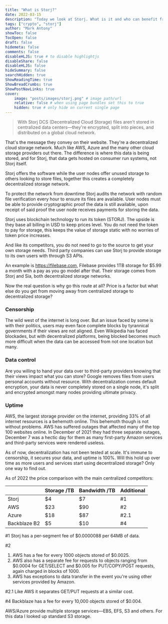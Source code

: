 ```yaml
---
title: "What is Storj?"
date: 2022-03-15
description: "Today we look at Storj. What is it and who can benefit from it."
tags: ["crypto", "storj"]
author: "Mark Antony"
showToc: false
TocOpen: false
draft: false
hidemeta: false
comments: false
disableHLJS: true # to disable highlightjs
disableShare: false
disableHLJS: false
hideSummary: false
searchHidden: true
ShowReadingTime: true
ShowBreadCrumbs: true
ShowPostNavLinks: true
cover:
    image: "posts/images/storj.png" # image path/url
    relative: false # when using page bundles set this to true
    hidden: true # only hide on current single page
---
```


>With Storj DCS (Decentralized Cloud Storage) files aren’t stored in centralized data centers—they're encrypted, split into pieces, and distributed on a global cloud network.

That's the message they convey on their website. They're a decentralized cloud storage network. Much like AWS, Azure and the many other cloud storage providers out there. The difference is where this data is being stored, and for Storj, that data gets hosted on consumer run systems, not Storj itself.

Storj offers the software while the user nodes offer unused storage to others looking to store files, together this creates a completely decentralized storage network.

To protect the network from downtime Storj audits the network with random file verification every hour to ensure its files are available. User nodes must be able to provide cryptographic proof the data is still available, upon receipt of said proof the user node receives payments for storing the data.

Storj uses blockchain technology to run its token (STORJ). The upside is they base all billing in USD to keep prices level. You do not need the token to pay for storage, this keeps the value of storage static with no worries of token price increases.

And like its competitors, you do not need to go to the source to get your own storage needs. Third party companies can use Storj to provide storage to its own users with through S3 APIs.

An example is https://filebase.com, Filebase provides 1TB storage for $5.99 a month with a pay as you go model after that. Their storage comes from Storj and Sia, both decentralized storage networks.

Now the real question is why go this route at all? Price is a factor but what else do you get from moving away from centralized storage to decentralized storage?

### Censorship
The wild west of the internet is long over. But an issue faced by some is with their politics, users may even face complete blocks by tyrannical governments if their views are not aligned. Even Wikipedia has faced blockades, but with decentralized platforms, being blocked becomes much more difficult when the data can be accessed from not one location but many.

### Data control
Are you willing to hand your data over to third-party providers knowing that their views impact what you can store? Google removes files from users personal accounts without resource. With decentralization comes default encryption, your data is never completely stored on a single node, it's split and encrypted amongst many nodes providing ultimate privacy.

### Uptime
AWS, the largest storage provider on the internet, providing 33% of all internet resources is a behemoth online. This behemoth though is not without problems. AWS has suffered outages that affected many of the top 100 websites online. In December of 2021 they had three separate outages, December 7 was a hectic day for them as many first-party Amazon services and third-party services were rendered useless.

As of now, decentralization has not been tested at scale. It's immune to censorship, it secures your data, and uptime is 100%. Will this hold up over time as more users and services start using decentralized storage? Only one way to find out.

As of 2022 the price comparison with the main centralized competitors:


|   |Storage /TB|Bandwidth /TB|Additional|
|---|---|---|---|
|Storj|$4|$7|#1|
|AWS|$23|$90|#2|
|Azure|$18|$87|#2.1|
|Backblaze B2|$5|$10|#4|


#1 Storj has a per-segment fee of $0.0000088 per 64MB of data.

#2
 1. AWS has a fee for every 1000 objects stored of $0.0025.
2. AWS also has a separate fee for requests to objects ranging from $0.0004 for GET/SELECT and $0.005 for PUT/COPY/POST requests, again charged in blocks of 1000.
3. AWS has exceptions to data transfer in the event you're using other services provided by Amazon.

#2.1 Like AWS it separates GET/PUT requests at a similar cost.

#4 Backblaze has a fee for every 10,000 objects stored of $0.004.

AWS/Azure provide multiple storage services—EBS, EFS, S3 and others. For this data I looked up standard S3 storage.